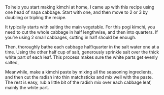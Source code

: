 To help you start making kimchi at home, I came up with this recipe using one head of napa cabbage. Start with one, and then move to 2 or 3 by doubling or tripling the recipe.

It typically starts with salting the main vegetable. For this pogi kimchi, you need to cut the whole cabbage in half lengthwise, and then into quarters. If you’re using 2 small cabbages, cutting in half should be enough.

Then, thoroughly bathe each cabbage half/quarter in the salt water one at a time. Using the other half cup of salt, generously sprinkle salt over the thick white part of each leaf. This process makes sure the white parts get evenly salted,

Meanwhile, make a kimchi paste by mixing all the seasoning ingredients, and then cut the radish into thin matchsticks and mix well with the paste. The rest is easy, rub a little bit of the radish mix over each cabbage leaf, mainly the white part.